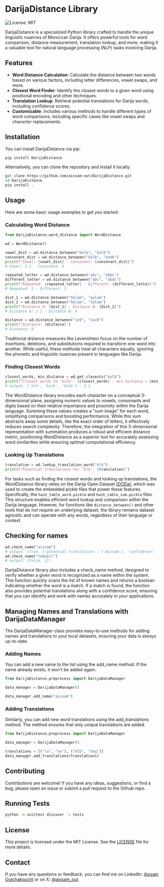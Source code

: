 # DarijaDistance Library

![License: MIT](https://img.shields.io/badge/License-MIT-blue.svg)

DarijaDistance is a specialized Python library crafted to handle the unique linguistic nuances of Moroccan Darija. It offers powerful tools for word comparison, distance measurement, translation lookup, and more; making it a valuable tool for natural language processing (NLP) tasks involving Darija.

## Features

- **Word Distance Calculation**: Calculate the distance between two words based on various factors, including letter differences, vowel swaps, and more.
- **Closest Word Finder**: Identify the closest words to a given word using positional encoding and other techniques.
- **Translation Lookup**: Retrieve potential translations for Darija words, including confidence scores.
- **Customizable**: Includes various methods to handle different types of word comparisons, including specific cases like vowel swaps and character replacements.

## Installation

You can install DarijaDistance via pip:

```bash
pip install DarijaDistance
```

Alternatively, you can clone the repository and install it locally:

```bash
git clone https://github.com/aissam-out/DarijaDistance.git
cd DarijaDistance
pip install .
```

## Usage

Here are some basic usage examples to get you started:

### Calculating Word Distance

```python
from DarijaDistance.word_distance import WordDistance

wd = WordDistance()

vowel_dist = wd.distance_between("kelb", "kalb")
consonant_dist = wd.distance_between("kelb", "kedb")
print(f"Vowel: {vowel_dist} - Consonant: {consonant_dist}")
# Vowel: 2.2 - Consonant: 4

repeated_letter = wd.distance_between("abc", "abbc")
different_letter = wd.distance_between("abc", "abdc")
print(f"Repeated: {repeated_letter} - Different: {different_letter}")
# Repeated: 2 - Different: 3

dist_1 = wd.distance_between("9alam", "qalam")
dist_2 = wd.distance_between("9alam", "3alam")
print(f"Distance A: {dist_1} - Distance B: {dist_2}")
# Distance A: 2.2 - Distance B: 4

distance = wd.distance_between("so9", "sou9")
print(f"Distance: {distance}")
# Distance: 0
```

Traditional distance measures like Levenshtein focus on the number of insertions, deletions, and substitutions required to transform one word into another. While useful, these methods treat all characters equally, ignoring the phonetic and linguistic nuances present in languages like Darija.

### Finding Closest Words

```python
closest_words, min_distance = wd.get_closests("kulb")
print(f"Closest words to 'kulb': {closest_words} - min distance = {min_distance}")
# output: ['klb', 'kelb', 'kalb'] - 2.1
```

The WordDistance library encodes each character on a conceptual 3-dimensional plane, assigning numeric values to vowels, consonants and digits based on their relative importance and proximity within the Darija language. Summing these values creates a "sum image" for each word, simplifying comparisons and boosting performance. While this sum abstracts away some details, like the exact order of letters, it effectively reduces search complexity. Therefore, the integration of this 3-dimensional representation with summation produces a robust and efficient distance metric, positioning WordDistance as a superior tool for accurately assessing word similarities while ensuring optimal computational efficiency.

### Looking Up Translations

```python
translation = wd.lookup_translation_word("klb")
print(f"Potential translations for 'klb': {translation}")
```

For tasks such as finding the closest words and looking up translations, the WordDistance library relies on the Darija Open Dataset [(DODa)](https://github.com/darija-open-dataset/dataset), which was used to create the embedded pickle files that power these features. Specifically, the `hash_table_word.pickle` and `hash_table_sum.pickle` files. This structure enables efficient word lookup and comparison within the Darija language. However, for functions like `distance_between()` and other tools that do not require an underlying dataset, the library remains dataset agnostic and can operate with any words, regardless of their language or context.

## Checking for names

```python
wd.check_name("aissam")
# output: (True, {'potential translations': ['Aissam'], 'confidence': '100%'})
wd.check_name("tomobil")
# output: (False, {})
```

DarijaDistance library also includes a check_name method, designed to verify whether a given word is recognized as a name within the system. This function quickly scans the list of known names and returns a boolean indicating whether the word is a match. If a match is found, the function also provides potential translations along with a confidence score, ensuring that you can identify and work with names accurately in your applications.

## Managing Names and Translations with DarijaDataManager

The DarijaDataManager class provides easy-to-use methods for adding names and translations to your local datasets, ensuring your data is always up-to-date.

### Adding Names
You can add a new name to the list using the add_name method. If the name already exists, it won't be added again.

```python
from DarijaDistance.preprocess import DarijaDataManager

data_manager = DarijaDataManager()

data_manager.add_name("aissam")
```

### Adding Translations
Similarly, you can add new word translations using the add_translations method. The method ensures that only unique translations are added.

```python
from DarijaDistance.preprocess import DarijaDataManager

data_manager = DarijaDataManager()

translations = [("la", "no"), ("klb", "dog")]
data_manager.add_translations(translations)
```

## Contributing

Contributions are welcome! If you have any ideas, suggestions, or find a bug, please open an issue or submit a pull request to the Github repo.

## Running Tests

```bash
python -m unittest discover -s tests
```

## License

This project is licensed under the MIT License. See the [LICENSE](https://github.com/aissam-out/DarijaDistance/blob/main/License) file for more details.

## Contact

If you have any questions or feedback, you can find me on LinkedIn: [Aissam Outchakoucht](https://www.linkedin.com/in/aissam-outchakoucht/) or on X: [@aissam_out](https://x.com/aissam_out).
